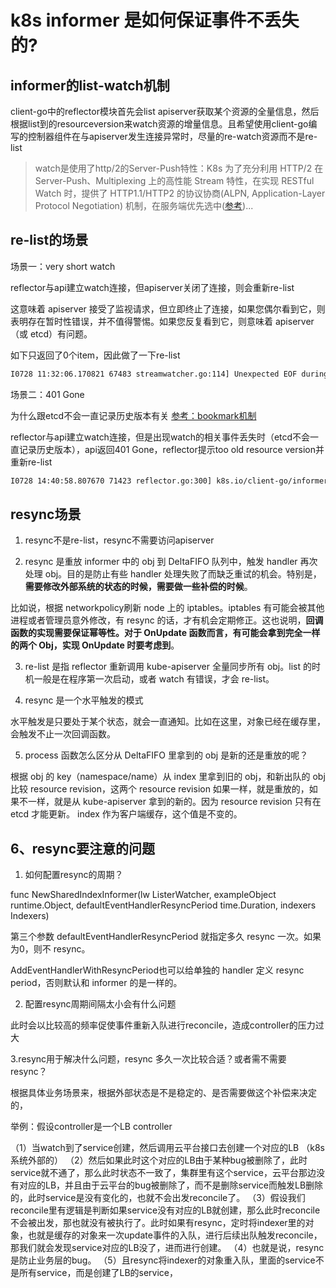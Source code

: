 # k8s informer 是如何保证事件不丢失的?

## informer的list-watch机制

client-go中的reflector模块首先会list apiserver获取某个资源的全量信息，然后根据list到的resourceversion来watch资源的增量信息。且希望使用client-go编写的控制器组件在与apiserver发生连接异常时，尽量的re-watch资源而不是re-list

> watch是使用了http/2的Server-Push特性：K8s 为了充分利用 HTTP/2 在 Server-Push、Multiplexing 上的高性能 Stream 特性，在实现 RESTful Watch 时，提供了 HTTP1.1/HTTP2 的协议协商(ALPN, Application-Layer Protocol Negotiation) 机制，在服务端优先选中([参考](HTTP2https://www.cnblogs.com/tencent-cloud-native/p/16206606.html))...

## re-list的场景

场景一：very short watch

reflector与api建立watch连接，但apiserver关闭了连接，则会重新re-list

这意味着 apiserver 接受了监视请求，但立即终止了连接，如果您偶尔看到它，则表明存在暂时性错误，并不值得警惕。如果您反复看到它，则意味着 apiserver（或 etcd）有问题。

如下只返回了0个item，因此做了一下re-list

```sh
I0728 11:32:06.170821 67483 streamwatcher.go:114] Unexpected EOF during watch stream event decoding: unexpected EOF I0728 11:32:06.171062 67483 reflector.go:391] k8s.io/client-go/informers/factory.go:134: Watch close - *v1.Deployment total 0 items received W0728 11:32:06.187394 67483 reflector.go:302] k8s.io/client-go/informers/factory.go:134: watch of *v1.Deployment ended with: very short watch: k8s.io/client-go/informers/factory.go:134: Unexpected watch close - watch lasted less than a second and no items received
```

场景二：401 Gone

为什么跟etcd不会一直记录历史版本有关 [参考：bookmark机制](https://blog.csdn.net/qq_43684922/article/details/131869680?spm=1001.2014.3001.5501)

reflector与api建立watch连接，但是出现watch的相关事件丢失时（etcd不会一直记录历史版本），api返回401 Gone，reflector提示too old resource version并重新re-list

```sh
I0728 14:40:58.807670 71423 reflector.go:300] k8s.io/client-go/informers/factory.go:134: watch of *v1.Deployment ended with: too old resource version: 332167941 (332223202) I0728 14:40:59.808153 71423 reflector.go:159] Listing and watching *v1.Deployment from k8s.io/client-go/informers/factory.go:134 I0728 14:41:00.300695 71423 reflector.go:312] reflector list resourceVersion: 332226582
```

## resync场景

1. resync不是re-list，resync不需要访问apiserver

2. resync 是重放 informer 中的 obj 到 DeltaFIFO 队列中，触发 handler 再次处理 obj。目的是防止有些 handler 处理失败了而缺乏重试的机会。特别是，**需要修改外部系统的状态的时候，需要做一些补偿的时候**。

比如说，根据 networkpolicy刷新 node 上的 iptables。iptables 有可能会被其他进程或者管理员意外修改，有 resync 的话，才有机会定期修正。这也说明，**回调函数的实现需要保证幂等性。对于 OnUpdate 函数而言，有可能会拿到完全一样的两个 Obj，实现 OnUpdate 时要考虑到**。

3. re-list 是指 reflector 重新调用 kube-apiserver 全量同步所有 obj。list 的时机一般是在程序第一次启动，或者 watch 有错误，才会 re-list。

5. resync 是一个水平触发的模式

水平触发是只要处于某个状态，就会一直通知。比如在这里，对象已经在缓存里，会触发不止一次回调函数。

5. process 函数怎么区分从 DeltaFIFO 里拿到的 obj 是新的还是重放的呢？

根据 obj 的 key（namespace/name）从 index 里拿到旧的 obj，和新出队的 obj 比较 resource revision，这两个 resource revision 如果一样，就是重放的，如果不一样，就是从 kube-apiserver 拿到的新的。因为 resource revision 只有在 etcd 才能更新。 index 作为客户端缓存，这个值是不变的。

## 6、resync要注意的问题

1. 如何配置resync的周期？

func NewSharedIndexInformer(lw ListerWatcher, exampleObject runtime.Object, defaultEventHandlerResyncPeriod time.Duration, indexers Indexers)

第三个参数 defaultEventHandlerResyncPeriod 就指定多久 resync 一次。如果为0，则不 resync。

AddEventHandlerWithResyncPeriod也可以给单独的 handler 定义 resync period，否则默认和 informer 的是一样的。

2. 配置resync周期间隔太小会有什么问题

此时会以比较高的频率促使事件重新入队进行reconcile，造成controller的压力过大

3.resync用于解决什么问题，resync 多久一次比较合适？或者需不需要 resync？

根据具体业务场景来，根据外部状态是不是稳定的、是否需要做这个补偿来决定的，

举例：假设controller是一个LB controller

（1）当watch到了service创建，然后调用云平台接口去创建一个对应的LB （k8s系统外部的）
（2）然后如果此时这个对应的LB由于某种bug被删除了，此时service就不通了，那么此时状态不一致了，集群里有这个service，云平台那边没有对应的LB，并且由于云平台的bug被删除了，而不是删除service而触发LB删除的，此时service是没有变化的，也就不会出发reconcile了。
（3）假设我们reconcile里有逻辑是判断如果service没有对应的LB就创建，那么此时reconcile不会被出发，那也就没有被执行了。此时如果有resync，定时将indexer里的对象，也就是缓存的对象来一次update事件的入队，进行后续出队触发reconcile，那我们就会发现service对应的LB没了，进而进行创建。
（4）也就是说，resync是防止业务层的bug。
（5）且resync将indexer的对象重入队，里面的service不是所有service，而是创建了LB的service，

